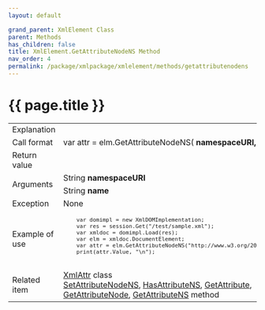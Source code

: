 ```yaml
---
layout: default

grand_parent: XmlElement Class
parent: Methods
has_children: false
title: XmlElement.GetAttributeNodeNS Method
nav_order: 4
permalink: /package/xmlpackage/xmlelement/methods/getattributenodens
---
```

# {{ page.title }}

<table>
  <tr>
    <td>Explanation</td>
    <td colspan="2"></td>
  </tr>
  <tr>
    <td>Call format</td>
    <td colspan="2">var attr = elm.GetAttributeNodeNS( <b>namespaceURI, name </b> )</td>
  </tr>
  <tr>
    <td>Return value</td>
    <td colspan="2"></td>
  </tr>  
  <tr>
    <td rowspan="2">Arguments</td>
    <td>String <b>namespaceURI</b></td>
    <td></td>
  </tr>
  <tr>
    <td>String <b>name</b></td>
    <td></td>
  </tr>
  <tr>
    <td>Exception</td>
    <td colspan="2">None</td>
  </tr>
  <tr>
    <td>Example of use</td>
    <td colspan="2"><code><pre>
    var domimpl = new XmlDOMImplementation;
    var res = session.Get("/test/sample.xml");
    var xmldoc = domimpl.Load(res);
    var elm = xmldoc.DocumentElement;
    var attr = elm.GetAttributeNodeNS("http://www.w3.org/2000/svg", "width");
    print(attr.Value, "\n");   
    </pre></code></td>
  </tr>
  <tr>
    <td>Related item</td>
    <td colspan="2"><a href="/package/xmlpackage/xmlattr">XmlAttr</a> class<br><a href="/package/xmlpackage/xmlelement/methods/setattributenodens">SetAttributeNodeNS</a>, <a href="/package/xmlpackage/xmlelement/methods/hasattributens">HasAttributeNS</a>, <a href="/package/xmlpackage/xmlelement/methods/getattribute">GetAttribute</a>, <a href="/package/xmlpackage/xmlelement/methods/getattributenode">GetAttributeNode</a>, <a href="/package/xmlpackage/xmlelement/methods/getattributens">GetAttributeNS</a> method</td>
  </tr>
</table>



